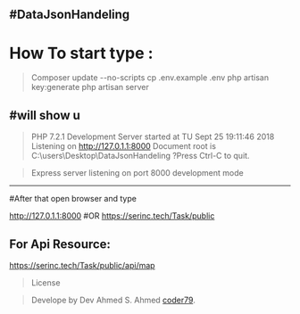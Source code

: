 
#DataJsonHandeling
---------------------------------

# How To start type :
>Composer update --no-scripts
>cp .env.example .env
>php artisan key:generate
>php artisan server 

#will show u 
---------------------------------
> PHP 7.2.1 Development Server started at TU Sept 25 19:11:46 2018
>Listening on http://127.0.1.1:8000
>Document root is C:\users\Desktop\DataJsonHandeling
?Press Ctrl-C to quit.

>Express server listening on port 8000  development mode 
---------------------------------
#After that open browser and type 

http://127.0.1.1:8000
#OR
https://serinc.tech/Task/public

For Api Resource:
---------------------------
https://serinc.tech/Task/public/api/map

>License

>Develope by Dev Ahmed S. Ahmed [coder79](http://coder79.me).
